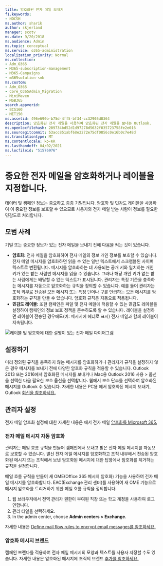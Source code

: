 ```yaml
---
title: 암호화된 전자 메일 보내기
f1.keywords:
- NOCSH
ms.author: sharik
author: skjerland
manager: scotv
ms.date: 9/20/2018
ms.audience: Admin
ms.topic: conceptual
ms.service: o365-administration
localization_priority: Normal
ms.collection:
- Adm_O365
- M365-subscription-management
- M365-Campaigns
- m365solution-smb
ms.custom:
- Adm_O365
- Core_O365Admin_Migration
- MiniMaven
- MSB365
search.appverid:
- BCS160
- MET150
ms.assetid: 496e690b-b75d-4ff5-bf34-cc32905d0364
description: 암호화된 전자 메일을 사용하여 암호화된 전자 메일을 보내는 Outlook.
ms.openlocfilehash: 209734bd52d1d97278d5632f035723758fe2e016
ms.sourcegitcommit: 53acc851abf68e2272e75df0856c0e16b0c7e48d
ms.translationtype: MT
ms.contentlocale: ko-KR
ms.lasthandoff: 04/02/2021
ms.locfileid: "51576976"
---
```

# <a name="encrypt-or-label-your-sensitive-email"></a>중요한 전자 메일을 암호화하거나 레이블을 지정합니다.

데이터 및 캠페인 정보는 중요하고 종종 기밀입니다. 암호화 및 민감도 레이블을 사용하여 이 중요한 정보를 보호할 수 있으므로 사용자와 전자 메일 받는 사람이 정보를 필요한 민감도로 처리합니다.

## <a name="best-practices"></a>모범 사례

기밀 또는 중요한 정보가 있는 전자 메일을 보내기 전에 다음을 켜는 것이 있습니다.

- **암호화:** 전자 메일을 암호화하여 전자 메일의 정보 개인 정보를 보호할 수 있습니다. 전자 메일 메시지를 암호화하면 읽을 수 있는 일반 텍스트에서 스크램블된 사이퍼 텍스트로 변환됩니다. 메시지를 암호화하는 데 사용되는 공개 키와 일치하는 개인 키가 있는 받는 사람만 메시지를 읽을 수 있습니다. 그러나 해당 개인 키가 없는 받는 사람에게는 배달할 수 없는 텍스트가 표시됩니다. 관리자는 특정 기준을 충족하는 메시지를 자동으로 암호화하는 규칙을 정의할 수 있습니다. 예를 들어 관리자는 조직 외부로 전송된 모든 메시지 또는 특정 단어나 구를 언급하는 모든 메시지를 암호화하는 규칙을 만들 수 있습니다. 암호화 규칙은 자동으로 적용됩니다.
- **민감도 레이블:** 또한 캠페인은 파일 및 전자 메일에 적용할 수 있는 민감도 레이블을 설정하여 캠페인의 정보 보호 정책을 준수하도록 할 수 있습니다. 레이블을 설정하면 레이블이 전송된 경우에도(예: 메시지에 헤더로 표시) 전자 메일과 함께 레이블이 지속됩니다.

![레이블 및 암호화에 대한 설명이 있는 전자 메일 다이어그램](../media/m365-campaign-email-encrypt.png)

## <a name="set-it-up"></a>설정하기

미리 정의된 규칙을 충족하지 않는 메시지를 암호화하거나 관리자가 규칙을 설정하지 않은 경우 메시지를 보내기 전에 다양한 암호화 규칙을 적용할 수 있습니다. Outlook 2013 또는 2016에서 암호화된 메시지를 보내거나 Mac용 Outlook 2016 사용 > 옵션을 선택한 다음 필요한 보호 옵션을 선택합니다. 웹에서 보호 단추를 선택하여 암호화된  메시지를 Outlook 수 있습니다. 자세한 내용은 PC용 에서 암호화된 메시지 보내기, Outlook [회신을 참조하세요.](https://support.microsoft.com/en-us/office/send-view-and-reply-to-encrypted-messages-in-outlook-for-pc-eaa43495-9bbb-4fca-922a-df90dee51980)

## <a name="admin-settings"></a>관리자 설정

전자 메일 암호화 설정에 대한 자세한 내용은 에서 전자 메일 [암호화를 Microsoft 365.](../compliance/email-encryption.md)

### <a name="automatically-encrypt-email-messages"></a>전자 메일 메시지 자동 암호화

관리자는 메일 흐름 규칙을 만들어 캠페인에서 보내고 받은 전자 메일 메시지를 자동으로 보호할 수 있습니다. 발신 전자 메일 메시지를 암호화하고 조직 내부에서 전송된 암호화된 메시지 또는 조직에서 보낸 암호화된 메시지에 대한 답장에서 암호화를 제거하는 규칙을 설정합니다.

메일 흐름 규칙을 만들어 새 OME(Office 365 메시지 암호화) 기능을 사용하여 전자 메일 메시지를 암호화합니다. EAC(Exchange 관리 센터)를 사용하여 새 OME 기능으로 메시지 암호화를 트리거하기 위한 메일 흐름 규칙을 정의합니다. 

1. 웹 브라우저에서 전역 관리자 권한이 부여된 직장 또는 학교 계정을 사용하여 로그인합니다.
2. 관리 타일을 선택하세요.
3. In the admin center, choose **Admin centers > Exchange.**

자세한 내용은 [Define mail flow rules to encrypt email messages를 참조하세요.](../compliance/define-mail-flow-rules-to-encrypt-email.md)

### <a name="brand-your-encryption-messages"></a>암호화 메시지 브랜드

캠페인 브랜다를 적용하여 전자 메일 메시지의 모양과 텍스트를 사용자 지정할 수도 있습니다. 자세한 내용은 암호화된 메시지에 조직의 브랜드 [추가를 참조하세요.](../compliance/email-encryption.md)